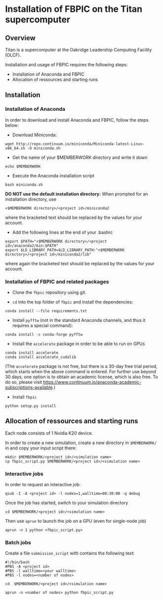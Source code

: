 # Installation of FBPIC on the Titan supercomputer

## Overview

Titan is a supercomputer at the Oakridge Leadership Computing Facility (OLCF).

Installation and usage of FBPIC requires the following steps:
* Installation of Anaconda and FBPIC
* Allocation of ressources and starting runs

## Installation

### Installation of Anaconda

In order to download and install Anaconda and FBPIC, follow the steps below:

- Download Miniconda:
```
wget http://repo.continuum.io/miniconda/Miniconda-latest-Linux-x86_64.sh -O miniconda.sh
```

- Get the name of your $MEMBERWORK directory and write it down
```
echo $MEMBERWORK
```

- Execute the Anaconda installation script
```
bash miniconda.sh
```
**DO NOT use the default installation directory:** When prompted for an
installation directory, use
```
<$MEMBERWORK directory>/<project id>/miniconda2
```
where the bracketed text should be replaced by the values for your account.

- Add the following lines at the end of your .bashrc
```
export $PATH="<$MEMBERWORK directory>/<project id>/anaconda2/bin:$PATH"
export $LD_LIBRARY_PATH=$LD_LIBRARY_PATH:"<$MEMBERWORK directory>/<project id>/miniconda2/lib"
```
where again the bracketed text should be replaced by the values for your account.

### Installation of FBPIC and related packages

- Clone the `fbpic` repository using git.

- `cd` into the top folder of `fbpic` and install the dependencies:  
```
conda install --file requirements.txt
```

- Install `pyfftw` (not in the standard Anaconda channels, and thus it
requires a special command):  
```
conda install -c conda-forge pyfftw
```

- Install the `accelerate` package in order to be able to run on GPUs
```
conda install accelerate
conda install accelerate_cudalib
```
(The `accelerate` package is not free, but there is a 30-day free trial period,
  which starts when the above command is entered. For further use beyond 30
  days, one option is to obtain an academic license, which is also free. To do
  so, please visit https://www.continuum.io/anaconda-academic-subscriptions-available.)

- Install `fbpic`
```
python setup.py install
```

## Allocation of ressources and starting runs

Each node consists of 1 Nvidia K20 device.

In order to create a new simulation, create a new directory in
`$MEMBERWORK/` in and copy your input script there:
```
mkdir $MEMBERWORK/<project id>/<simulation name>
cp fbpic_script.py $MEMBERWORK/<project id>/<simulation name>
```

### Interactive jobs

In order to request an interactive job:
```
qsub -I -A <project id> -l nodes=1,walltime=00:30:00 -q debug
```
Once the job has started, switch to your simulation directory
```
cd $MEMBERWORK/<project id>/<simulation name>
```
Then use `aprun` to launch the job on a GPU (even for single-node job)
```
aprun -n 1 python <fbpic_script.py>
```

### Batch jobs

Create a file `submission_script` with contains the following text:
```
#!/bin/bash
#PBS -A <project id>
#PBS -l walltime=<your walltime>
#PBS -l nodes=<number of nodes>

cd  $MEMBERWORK/<project id>/<simulation name>

aprun -n <number of nodes> python fbpic_script.py
```
